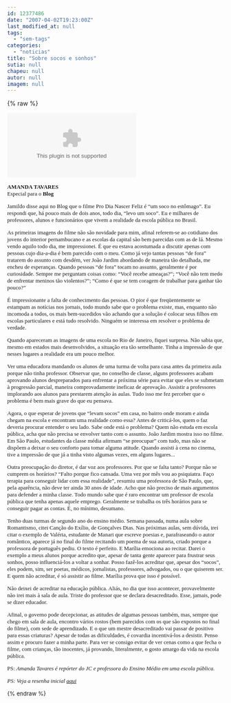 ```yaml
---
id: 12377486
date: "2007-04-02T19:23:00Z"
last_modified_at: null
tags:
  - "sem-tags"
categories:
  - "noticias"
title: "Sobre socos e sonhos"
sutia: null
chapeu: null
autor: null
imagem: null
---
```

{% raw %}
<p><OBJECT height=350 width=425><PARAM NAME=\"movie\" VALUE=\"https://www.youtube.com/v/uxEQhcZNHfM\"><PARAM NAME=\"wmode\" VALUE=\"transparent\"></p>
<p><embed src=\"https://www.youtube.com/v/uxEQhcZNHfM\" type=\"application/x-shockwave-flash\" wmode=\"transparent\" width=\"425\" height=\"350\"></embed></OBJECT><FONT size=2></p>
<p><P><FONT face=Verdana><STRONG>AMANDA TAVARES</STRONG><BR>Especial para o<STRONG> Blog</STRONG></FONT></P></p>
<p><P><FONT face=Verdana>Jamildo disse aqui no Blog que o filme Pro Dia Nascer Feliz é “um soco no estômago”. Eu respondi que, há pouco mais de dois anos, todo dia, “levo um soco”. Eu e milhares de professores, alunos e funcionários que vivem a realidade da escola pública no Brasil. </FONT></P></p>
<p><P><FONT face=Verdana>As primeiras imagens do filme não são novidade para mim, afinal referem-se ao cotidiano dos jovens do interior pernambucano e as escolas da capital são bem parecidas com as de lá. Mesmo vendo aquilo todo dia, me impressionei. É que eu estava acostumada a discutir apenas com pessoas cujo dia-a-dia é bem parecido com o meu. Como já vejo tantas pessoas “de fora” tratarem do assunto com desdém, ver João Jardim abordando de maneira tão detalhada, me encheu de esperanças. Quando pessoas “de fora” tocam no assunto, geralmente é por curiosidade. Sempre me perguntam coisas como: “Você recebe ameaças?”; “Você não tem medo de enfrentar meninos tão violentos?”; “Como é que se tem coragem de trabalhar para ganhar tão pouco?”</FONT></P></p>
<p><P><FONT face=Verdana>É impressionante a falta de conhecimento das pessoas. O pior é que freqüentemente se estampam as notícias nos jornais, todo mundo sabe que o problema existe, mas, enquanto não incomoda a todos, os mais bem-sucedidos vão achando que a solução é colocar seus filhos em escolas particulares e está tudo resolvido. Ninguém se interessa em resolver o problema de verdade.</FONT></P></p>
<p><P><FONT face=Verdana>Quando apareceram as imagens de uma escola no Rio de Janeiro, fiquei surpresa. Não sabia que, mesmo em estados mais desenvolvidos, a situação era tão semelhante. Tinha a impressão de que nesses lugares a realidade era um pouco melhor.</FONT></P></p>
<p><P><FONT face=Verdana>Ver uma educadora mandando os alunos de uma turma de volta para casa antes da primeira aula porque não tinha professor. Observar que, no conselho de classe, alguns professores acabam aprovando alunos despreparados para enfrentar a próxima série para evitar que eles se submetam à progressão parcial, maneira comprovadamente ineficaz de aprovação. Assistir a professores implorando aos alunos para prestarem atenção às aulas. Tudo isso me fez perceber que o problema é bem mais grave do que eu pensava.</FONT></P></p>
<p><P><FONT face=Verdana>Agora, o que esperar de jovens que “levam socos” em casa, no bairro onde moram e ainda chegam na escola e encontram uma realidade como essa? Antes de criticá-los, quem o faz deveria procurar entender o seu lado. Sabe onde está o problema? Quem não estuda em escola pública, acha que não precisa se envolver tanto com o assunto. João Jardim mostra isso no filme. Em São Paulo, estudantes da classe média afirmam “se preocupar” com tudo, mas não se dispõem a deixar o seu conforto para tomar alguma atitude. Quando assisti à cena no cinema, tive a impressão de que já a tinha visto algumas vezes, em alguns lugares...</FONT></P></p>
<p><P><FONT face=Verdana>Outra preocupação do diretor, é dar voz aos professores. Por que se falta tanto? Porque não se cumprem os horários? “Falto porque fico cansada. Uma vez por mês vou ao psiquiatra. Faço terapia para conseguir lidar com essa realidade”, resumiu uma professora de São Paulo, que, pela aparência, não deve ter ainda 30 anos de idade. Acho que não preciso de mais argumentos para defender a minha classe. Todo mundo sabe que é raro encontrar um professor de escola pública que tenha apenas aquele emprego. Geralmente se trabalha os três horários para se conseguir pagar as contas. É, no mínimo, desumano.</FONT></P></p>
<p><P><FONT face=Verdana>Tenho duas turmas de segundo ano do ensino médio. Semana passada, numa aula sobre Romantismo, citei Canção do Exílio, de Gonçalves Dias. Nas próximas aulas, sem dúvida, irei citar o exemplo de Valéria, estudante de Manari que escreve poesias e, parafraseando o autor romântico, aparece já no final do filme recitando um poema de sua autoria, criado porque a professora de português pediu. O texto é perfeito. E Marília emociona ao recitar. Darei o exemplo a meus alunos porque acredito que, apesar de tanta gente aparecer para frustrar seus sonhos, posso influenciá-los a voltar a sonhar. Posso fazê-los acreditar que, apesar dos “socos”, eles podem, sim, ser poetas, médicos, jornalistas, professores, advogados, ou o que quiserem ser. E quem não acreditar, é só assistir ao filme. Marília prova que isso é possível.</FONT></P></p>
<p><P><FONT face=Verdana>Não deixei de acreditar na educação pública. Aliás, no dia que isso acontecer, provavelmente não irei mais à sala de aula. Triste do professor que se declara desacreditado. Esse, jamais, pode se dizer educador.</FONT></P></p>
<p><P><FONT face=Verdana>Afinal, o governo pode decepcionar, as atitudes de algumas pessoas também, mas, sempre que chego em sala de aula, encontro vários rostos (bem parecidos com os que são expostos no final do filme), com sede de aprendizado. E o que um mestre desacreditado vai passar de positivo para essas criaturas? Apesar de todas as dificuldades, é covardia incentivá-los a desistir. Penso assim e procuro fazer a minha parte. Para ver se consigo evitar de ver cenas como a que fecha o filme, com crianças, tão inocentes, já provando, literalmente, o gosto amargo da vida na escola pública.</FONT></P></p>
<p><P><FONT face=Verdana>PS: <EM>Amanda Tavares é repórter do JC e professora do Ensino Médio em uma escola pública.</EM></FONT></P></p>
<p><P><EM><FONT face=Verdana>PS: Veja a resenha inicial <A href=\"https://jc3.uol.com.br/blogs/blogdejamildo/2007/03/18/index.php#6254\">aqui</A></FONT></EM></P> </p>
{% endraw %}